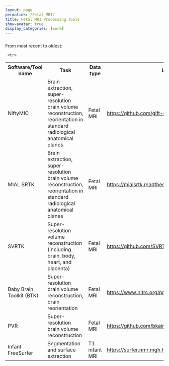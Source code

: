 ```yaml
---
layout: page
permalink: /Fetal_MRI/
title: Fetal MRI Processing Tools
show-avatar: true
display_categories: [work]
---
```


### 

From most recent to oldest:

<table>
   
<tr> <th>  Software/Tool name   </th>
  <th>   Task  </th>
<th> Data type  </th>
  <th> Link   </th>
</tr>
   

   
   <tr>
<td>NiftyMIC</td>    
<td>Brain extraction, super-resolution brain volume reconstruction, reorientation in standard radiological anatomical planes</td>
<td>Fetal MRI</td>
     <td>   <a href="https://github.com/gift-surg/NiftyMIC">https://github.com/gift-surg/NiftyMIC</a></td>
</tr>
   
    
  
  <tr>
<td>MIAL SRTK</td>    
<td>Brain extraction, super-resolution brain volume reconstruction, reorientation in standard radiological anatomical planes</td>
<td>Fetal MRI</td>
     <td>   <a href="https://mialsrtk.readthedocs.io/en/latest/">https://mialsrtk.readthedocs.io/en/latest/</a></td>
</tr>
   
   <tr>
<td>SVRTK</td>    
<td>Super-resolution volume reconstruction (including brain, body, heart, and placenta) </td>
<td>Fetal MRI</td>
     <td>   <a href="https://github.com/SVRTK/SVRTK">https://github.com/SVRTK/SVRTK</a></td>
</tr>

   <td>Baby Brain Toolkit (BTK)</td>    
<td>Super-resolution brain volume reconstruction, brain reorientation</td>
<td>Fetal MRI</td>
     <td>   <a href="https://www.nitrc.org/projects/btk/">https://www.nitrc.org/projects/btk/</a></td>
</tr>
   
  <tr>
<td>PVR</td>    
<td>Super-resolution brain volume reconstruction</td>
<td>Fetal MRI</td>
     <td>   <a href="https://github.com/bkainz/fetalReconstruction">https://github.com/bkainz/fetalReconstruction</a></td>
</tr>

   
    
   
     <tr>
<td>Infant FreeSurfer</td>    
<td>Segmentation and surface extraction</td>
<td>T1 infant MRI</td>
     <td>   <a href="https://surfer.nmr.mgh.harvard.edu/fswiki/infantFS">https://surfer.nmr.mgh.harvard.edu/fswiki/infantFS</a></td>
</tr>
   
  
  
 </table>
